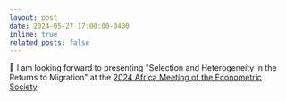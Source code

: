 ```yaml
---
layout: post
date: 2024-05-27 17:00:00-0400
inline: true
related_posts: false
---
```


:loudspeaker: I am looking forward to presenting "Selection and Heterogeneity in the Returns to Migration" at the [2024 Africa Meeting of the Econometric Society](https://ensea.ed.ci/partenaires/africa-meeting-of-the-econometric-society-afes-2024/?lang=en)
